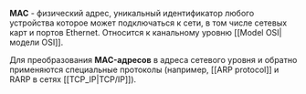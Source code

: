 **MAC** - физический адрес, уникальный идентификатор любого устройства которое может подключаться к сети, в том числе сетевых карт и портов Ethernet. Относится к канальному уровню [[Model OSI|модели OSI]].

Для преобразования **MAC-адресов** в адреса сетевого уровня и обратно применяются специальные протоколы (например, [[ARP protocol]] и RARP в сетях [[TCP_IP|TCP/IP]]).
